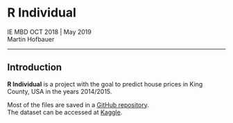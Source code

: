 
# R Individual

IE MBD OCT 2018 | May 2019  
Martin Hofbauer

***

## Introduction
**R Individual** is a project with the goal to predict house prices in King County, USA in the years 2014/2015.  

Most of the files are saved in a [GitHub repository](https://github.com/Hofi45/predicting_house_prices_KC_USA).  
The dataset can be accessed at [Kaggle](https://www.kaggle.com/harlfoxem/housesalesprediction). 
